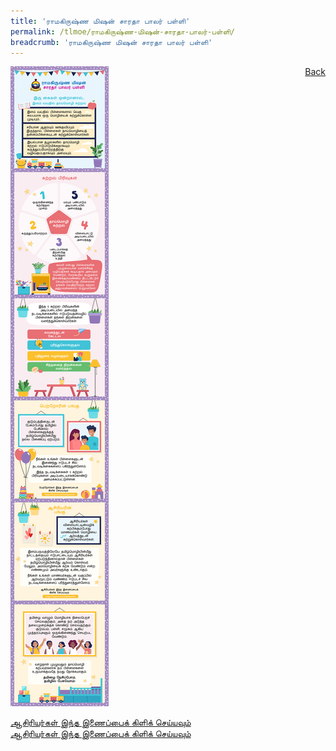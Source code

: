 ```yaml
---
title: 'ராமகிருஷ்ண மிஷன் சாரதா பாலர் பள்ளி'
permalink: /tlmoe/ராமகிருஷ்ண-மிஷன்-சாரதா-பாலர்-பள்ளி/
breadcrumb: 'ராமகிருஷ்ண மிஷன் சாரதா பாலர் பள்ளி'
---
```

<a href="/gallery/தமிழ்மொழிக்-காட்சிக்கூடம்-tamil-exhibitions-c/preschool/" style="float:right;">Back</a>
 <img src="/images/TL-SARADA-Poster.jpg"> <br/>

<a href="/tlmoe/1. Activity for Parents.pdf" download>ஆசிரியர்கள் இந்த இணைப்பைக் கிளிக் செய்யவும்</a><br/>
<a href="/tlmoe/2. Activity for Teachers.pdf" download>ஆசிரியர்கள் இந்த இணைப்பைக் கிளிக் செய்யவும்</a>
